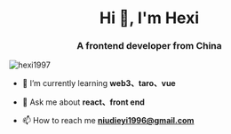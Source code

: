 <h1 align="center">Hi 👋, I'm Hexi</h1>
<h3 align="center">A frontend developer from China</h3>

<p align="left"> <img src="https://komarev.com/ghpvc/?username=hexi1997&label=Profile%20views&color=0e75b6&style=flat" alt="hexi1997" /> </p>

- 🌱 I’m currently learning **web3、taro、vue**

- 💬 Ask me about **react、front end**

- 📫 How to reach me **niudieyi1996@gmail.com**
